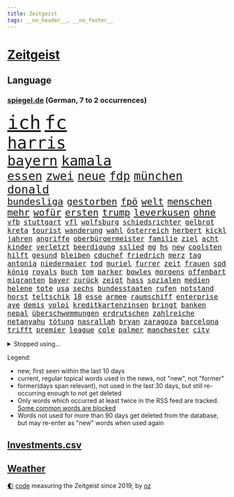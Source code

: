 ```yaml
---
title: Zeitgeist
tags: __no_header__, __no_footer__
---
```


# [Zeitgeist](https://oliz.io/zeitgeist/)

## Language

<h3><a href="https://www.spiegel.de" target="_blank">spiegel.de</a> (German, 7 to 2 occurrences)</h3>
<p style="font-family:monospace">
<span style="font-size:32pt"><a href="news_links.html#ich" class="current">ich</a></span>
<span style="font-size:32pt"><a href="news_links.html#fc" class="current">fc</a></span>
<br>
<span style="font-size:28pt"><a href="news_links.html#harris" class="current">harris</a></span>
<br>
<span style="font-size:24pt"><a href="news_links.html#bayern" class="current">bayern</a></span>
<span style="font-size:24pt"><a href="news_links.html#kamala" class="current">kamala</a></span>
<br>
<span style="font-size:20pt"><a href="news_links.html#essen" class="current">essen</a></span>
<span style="font-size:20pt"><a href="news_links.html#zwei" class="current">zwei</a></span>
<span style="font-size:20pt"><a href="news_links.html#neue" class="current">neue</a></span>
<span style="font-size:20pt"><a href="news_links.html#fdp" class="current">fdp</a></span>
<span style="font-size:20pt"><a href="news_links.html#münchen" class="current">münchen</a></span>
<span style="font-size:20pt"><a href="news_links.html#donald" class="current">donald</a></span>
<br>
<span style="font-size:16pt"><a href="news_links.html#bundesliga" class="current">bundesliga</a></span>
<span style="font-size:16pt"><a href="news_links.html#gestorben" class="current">gestorben</a></span>
<span style="font-size:16pt"><a href="news_links.html#fpö" class="current">fpö</a></span>
<span style="font-size:16pt"><a href="news_links.html#welt" class="current">welt</a></span>
<span style="font-size:16pt"><a href="news_links.html#menschen" class="current">menschen</a></span>
<span style="font-size:16pt"><a href="news_links.html#mehr" class="current">mehr</a></span>
<span style="font-size:16pt"><a href="news_links.html#wofür" class="current">wofür</a></span>
<span style="font-size:16pt"><a href="news_links.html#ersten" class="current">ersten</a></span>
<span style="font-size:16pt"><a href="news_links.html#trump" class="current">trump</a></span>
<span style="font-size:16pt"><a href="news_links.html#leverkusen" class="current">leverkusen</a></span>
<span style="font-size:16pt"><a href="news_links.html#ohne" class="current">ohne</a></span>
<br>
<span style="font-size:12pt"><a href="news_links.html#vfb" class="current">vfb</a></span>
<span style="font-size:12pt"><a href="news_links.html#stuttgart" class="current">stuttgart</a></span>
<span style="font-size:12pt"><a href="news_links.html#vfl" class="current">vfl</a></span>
<span style="font-size:12pt"><a href="news_links.html#wolfsburg" class="current">wolfsburg</a></span>
<span style="font-size:12pt"><a href="news_links.html#schiedsrichter" class="current">schiedsrichter</a></span>
<span style="font-size:12pt"><a href="news_links.html#gelbrot" class="new">gelbrot</a></span>
<span style="font-size:12pt"><a href="news_links.html#kreta" class="current">kreta</a></span>
<span style="font-size:12pt"><a href="news_links.html#tourist" class="current">tourist</a></span>
<span style="font-size:12pt"><a href="news_links.html#wanderung" class="current">wanderung</a></span>
<span style="font-size:12pt"><a href="news_links.html#wahl" class="current">wahl</a></span>
<span style="font-size:12pt"><a href="news_links.html#österreich" class="current">österreich</a></span>
<span style="font-size:12pt"><a href="news_links.html#herbert" class="current">herbert</a></span>
<span style="font-size:12pt"><a href="news_links.html#kickl" class="current">kickl</a></span>
<span style="font-size:12pt"><a href="news_links.html#jahren" class="current">jahren</a></span>
<span style="font-size:12pt"><a href="news_links.html#angriffe" class="current">angriffe</a></span>
<span style="font-size:12pt"><a href="news_links.html#oberbürgermeister" class="current">oberbürgermeister</a></span>
<span style="font-size:12pt"><a href="news_links.html#familie" class="current">familie</a></span>
<span style="font-size:12pt"><a href="news_links.html#ziel" class="current">ziel</a></span>
<span style="font-size:12pt"><a href="news_links.html#acht" class="current">acht</a></span>
<span style="font-size:12pt"><a href="news_links.html#kinder" class="current">kinder</a></span>
<span style="font-size:12pt"><a href="news_links.html#verletzt" class="current">verletzt</a></span>
<span style="font-size:12pt"><a href="news_links.html#beerdigung" class="current">beerdigung</a></span>
<span style="font-size:12pt"><a href="news_links.html#sslied" class="new">sslied</a></span>
<span style="font-size:12pt"><a href="news_links.html#mg" class="new">mg</a></span>
<span style="font-size:12pt"><a href="news_links.html#hs" class="new">hs</a></span>
<span style="font-size:12pt"><a href="news_links.html#new" class="current">new</a></span>
<span style="font-size:12pt"><a href="news_links.html#coolsten" class="current">coolsten</a></span>
<span style="font-size:12pt"><a href="news_links.html#hilft" class="current">hilft</a></span>
<span style="font-size:12pt"><a href="news_links.html#gesund" class="current">gesund</a></span>
<span style="font-size:12pt"><a href="news_links.html#bleiben" class="current">bleiben</a></span>
<span style="font-size:12pt"><a href="news_links.html#cduchef" class="current">cduchef</a></span>
<span style="font-size:12pt"><a href="news_links.html#friedrich" class="current">friedrich</a></span>
<span style="font-size:12pt"><a href="news_links.html#merz" class="current">merz</a></span>
<span style="font-size:12pt"><a href="news_links.html#tag" class="current">tag</a></span>
<span style="font-size:12pt"><a href="news_links.html#antonia" class="new">antonia</a></span>
<span style="font-size:12pt"><a href="news_links.html#niedermaier" class="new">niedermaier</a></span>
<span style="font-size:12pt"><a href="news_links.html#tod" class="current">tod</a></span>
<span style="font-size:12pt"><a href="news_links.html#muriel" class="new">muriel</a></span>
<span style="font-size:12pt"><a href="news_links.html#furrer" class="new">furrer</a></span>
<span style="font-size:12pt"><a href="news_links.html#zeit" class="current">zeit</a></span>
<span style="font-size:12pt"><a href="news_links.html#frauen" class="current">frauen</a></span>
<span style="font-size:12pt"><a href="news_links.html#spd" class="current">spd</a></span>
<span style="font-size:12pt"><a href="news_links.html#könig" class="current">könig</a></span>
<span style="font-size:12pt"><a href="news_links.html#royals" class="current">royals</a></span>
<span style="font-size:12pt"><a href="news_links.html#buch" class="current">buch</a></span>
<span style="font-size:12pt"><a href="news_links.html#tom" class="current">tom</a></span>
<span style="font-size:12pt"><a href="news_links.html#parker" class="new">parker</a></span>
<span style="font-size:12pt"><a href="news_links.html#bowles" class="new">bowles</a></span>
<span style="font-size:12pt"><a href="news_links.html#morgens" class="current">morgens</a></span>
<span style="font-size:12pt"><a href="news_links.html#offenbart" class="current">offenbart</a></span>
<span style="font-size:12pt"><a href="news_links.html#migranten" class="current">migranten</a></span>
<span style="font-size:12pt"><a href="news_links.html#bayer" class="current">bayer</a></span>
<span style="font-size:12pt"><a href="news_links.html#zurück" class="current">zurück</a></span>
<span style="font-size:12pt"><a href="news_links.html#zeigt" class="current">zeigt</a></span>
<span style="font-size:12pt"><a href="news_links.html#hass" class="current">hass</a></span>
<span style="font-size:12pt"><a href="news_links.html#sozialen" class="current">sozialen</a></span>
<span style="font-size:12pt"><a href="news_links.html#medien" class="current">medien</a></span>
<span style="font-size:12pt"><a href="news_links.html#helene" class="new">helene</a></span>
<span style="font-size:12pt"><a href="news_links.html#tote" class="current">tote</a></span>
<span style="font-size:12pt"><a href="news_links.html#usa" class="current">usa</a></span>
<span style="font-size:12pt"><a href="news_links.html#sechs" class="current">sechs</a></span>
<span style="font-size:12pt"><a href="news_links.html#bundesstaaten" class="current">bundesstaaten</a></span>
<span style="font-size:12pt"><a href="news_links.html#rufen" class="current">rufen</a></span>
<span style="font-size:12pt"><a href="news_links.html#notstand" class="current">notstand</a></span>
<span style="font-size:12pt"><a href="news_links.html#horst" class="current">horst</a></span>
<span style="font-size:12pt"><a href="news_links.html#teltschik" class="new">teltschik</a></span>
<span style="font-size:12pt"><a href="news_links.html#18" class="current">18</a></span>
<span style="font-size:12pt"><a href="news_links.html#esse" class="new">esse</a></span>
<span style="font-size:12pt"><a href="news_links.html#armee" class="current">armee</a></span>
<span style="font-size:12pt"><a href="news_links.html#raumschiff" class="current">raumschiff</a></span>
<span style="font-size:12pt"><a href="news_links.html#enterprise" class="new">enterprise</a></span>
<span style="font-size:12pt"><a href="news_links.html#aye" class="new">aye</a></span>
<span style="font-size:12pt"><a href="news_links.html#demis" class="new">demis</a></span>
<span style="font-size:12pt"><a href="news_links.html#volpi" class="new">volpi</a></span>
<span style="font-size:12pt"><a href="news_links.html#kreditkartenzinsen" class="new">kreditkartenzinsen</a></span>
<span style="font-size:12pt"><a href="news_links.html#bringt" class="current">bringt</a></span>
<span style="font-size:12pt"><a href="news_links.html#banken" class="current">banken</a></span>
<span style="font-size:12pt"><a href="news_links.html#nepal" class="current">nepal</a></span>
<span style="font-size:12pt"><a href="news_links.html#überschwemmungen" class="current">überschwemmungen</a></span>
<span style="font-size:12pt"><a href="news_links.html#erdrutschen" class="current">erdrutschen</a></span>
<span style="font-size:12pt"><a href="news_links.html#zahlreiche" class="current">zahlreiche</a></span>
<span style="font-size:12pt"><a href="news_links.html#netanyahu" class="current">netanyahu</a></span>
<span style="font-size:12pt"><a href="news_links.html#tötung" class="current">tötung</a></span>
<span style="font-size:12pt"><a href="news_links.html#nasrallah" class="new">nasrallah</a></span>
<span style="font-size:12pt"><a href="news_links.html#bryan" class="new">bryan</a></span>
<span style="font-size:12pt"><a href="news_links.html#zaragoza" class="new">zaragoza</a></span>
<span style="font-size:12pt"><a href="news_links.html#barcelona" class="current">barcelona</a></span>
<span style="font-size:12pt"><a href="news_links.html#trifft" class="current">trifft</a></span>
<span style="font-size:12pt"><a href="news_links.html#premier" class="current">premier</a></span>
<span style="font-size:12pt"><a href="news_links.html#league" class="current">league</a></span>
<span style="font-size:12pt"><a href="news_links.html#cole" class="new">cole</a></span>
<span style="font-size:12pt"><a href="news_links.html#palmer" class="new">palmer</a></span>
<span style="font-size:12pt"><a href="news_links.html#manchester" class="current">manchester</a></span>
<span style="font-size:12pt"><a href="news_links.html#city" class="current">city</a></span>
</p>
<details>
<summary>Stopped using...</summary>
<p class="former" style="font-size:12pt">
bemüht(1439) flüchtlinge(1439) investoren(1438) tobt(1438) aufgefordert(1437) erscheinen(1437) geschäfte(1437) krankenhäuser(1437) verhängt(1437) zahlreichen(1437) coronakrise(1436) dinge(1436) erdoğan(1436) mordes(1436) schlechten(1436) planeten(1435) studierenden(1435) bildung(1434) energien(1434) entscheidungen(1434) funktionieren(1434) himmel(1434) liste(1434) untersuchungen(1434) versteigert(1434) gemeldet(1433) unabhängige(1433) abgang(1432) carsten(1432) genannt(1432) saß(1432) strengere(1432) widerspricht(1432) überlebte(1432) arbeitgeber(1431) beispielen(1431) bloß(1431) entdecken(1431) kolumnist(1431) kraftvoll(1431) prüfung(1431) schildert(1431) übersicht(1431) beamte(1430) journalisten(1430) stoßen(1430) studium(1430) verpflichtet(1430) beschwerden(1429) theater(1429) verschärfen(1429) vorschlag(1429) 2017(1428) 33(1428) geschickt(1428) mahnt(1428) uspräsidenten(1428) bsc(1427) geburt(1427) geworfen(1427) halben(1427) hertha(1427) künftigen(1427) trennung(1427) ausbau(1426) dürften(1426) system(1426) jury(1425) tausenden(1425) teilnehmen(1425) west(1425) augsburg(1424) rand(1424) unterschiedlich(1424) mieter(1423) schwierigkeiten(1423) torhüter(1423) trennen(1423) begann(1422) entscheidenden(1422) manuel(1422) untersuchen(1422) abgehört(1421) drohungen(1420) ermittlern(1420) leitet(1420) ehe(1419) sinn(1419) geprägt(1418) mehrerer(1417) schottland(1417) anzeichen(1416) kevin(1416) kommende(1416) gewinn(1415) kontakte(1415) produkte(1415) schriftsteller(1415) visier(1415) deals(1414) warm(1412) außerhalb(1411) bezahlen(1411) spenden(1410) mecklenburgvorpommern(1407) whatsapp(1407) handel(1406) händler(1405) not(1405) schneider(1405) vorgelegt(1405) hilfen(1402) verkehr(1400) gewarnt(1397) koalitionspartner(1391) smartphones(1389) identität(1386) ära(1385) berichtete(1341) niederländer(1330) lehrerin(1307) josef(1293) airline(1245) müll(1185) moderner(1108) verletzten(1106) investiert(1102) irritiert(1093) entlasten(1087) magazin(1055) lieferungen(1048) betrüger(1044) fußballs(1029) airlines(1027) dutzenden(1018) finnland(1006) texte(1006) natürlich(1001) erschwert(993) kanzlers(988) gefechte(983) desto(974) heißen(949) emotionalen(946) verwaltung(937) transparenz(936) versagen(936) lücken(921) kriegsbeginn(905) besetzten(899) fox(888) ehrt(854) verzweiflung(842) japanische(834) kühnert(833) verhaftung(830) newsletter(814) 16jähriger(806) trans(801) extra(792) folgten(790) freispruch(780) toilette(778) subventionen(775) antony(774) drohnenangriff(772) ganzes(761) begrenzen(756) frühjahr(756) raten(756) 63(753) überreste(740) emissionen(723) vaters(721) versehen(706) knappe(704) männliche(704) staatsanwalt(703) großeinsatz(700) auszeichnung(699) verurteilten(690) fängt(681) parallel(679) verehrt(678) billigt(674) kampfjets(666) finanzaufsicht(665) gleise(664) testet(662) steigern(650) colorado(645) trauern(642) gestalten(640) berufseinstieg(637) opfers(637) madonna(635) tourismus(629) pokal(620) viertagewoche(619) boom(618) ansicht(617) leistungen(610) vermögen(601) miete(599) openai(597) jene(596) getragen(595) baden(591) bürokratie(591) neunzigerjahren(591) bremst(589) ausgerufen(588) eskalierte(587) dennis(583) jäger(582) verschleppt(582) zuckerberg(573) loswerden(570) alonso(567) unterbrechung(567) ausschluss(566) zogen(556) statistischen(551) rio(550) tragischen(549) protestaktion(545) dringen(537) parlamentswahlen(536) sommerspielen(535) umsetzen(534) arbeitskräfte(531) unterschiede(530) konkurrent(529) spiegeltalk(528) 800(522) dringt(522) kleinflugzeug(515) gewalttaten(514) härtere(511) schottischen(511) hoeneß(510) luxus(503) ost(503) horror(502) straßenverkehr(495) arabischen(493) seniorin(492) drogenhandel(485) fossile(479) vorgenommen(477) beckenbauer(467) objekte(467) henry(460) sizilien(459) indischer(454) zügen(450) quellen(444) basis(443) durchgreifen(442) lebend(442) 30jähriger(441) steve(439) heimem(435) dfbfrauen(427) diskriminierung(421) politikerinnen(420) heim(418) palästinensische(418) spdchef(418) perfide(417) brutaler(415) teuerste(414) froh(410) psyche(408) folter(406) albtraum(403) belohnt(403) tunnel(401) geprüft(398) abschieben(397) parlamentswahl(397) erschweren(395) ausscheiden(394) rasche(394) verschlechtert(393) debütant(392) ausnahmezustand(391) angefahren(388) dauerte(387) spanischer(386) xabi(386) tisch(384) kontrollverlust(377) sperrte(374) spdgeneralsekretär(364) block(363) rotes(358) aserbaidschan(356) bunt(356) harsche(354) noten(354) auftritte(353) dankbar(350) organisatoren(350) proben(350) eröffnung(348) eustaaten(348) strafgerichtshof(346) weinen(346) volle(345) teslachef(344) grenzregion(342) flüchtig(339) bahnsteig(336) ddr(334) gerechnet(332) nominierung(331) stimmte(331) tennisspieler(330) intern(329) lasst(328) wiedervereinigung(328) ratschläge(326) gazastreifens(325) hongkong(325) kundgebung(325) propalästinensische(325) hamasgeiseln(323) interne(319) schwaben(317) luxushotel(316) stadien(316) neonazis(314) bezahlkarte(311) recep(311) tayyip(311) beihilfe(310) herbe(310) belgischen(308) häftlinge(306) stille(305) eminem(304) anerkennen(303) 16jährigen(302) schwindet(302) wegfallen(302) friedlich(300) airports(297) fluggäste(296) signalisiert(296) ukrainehilfe(296) eigenem(294) kostenlos(294) zeitgemäß(294) copa(293) manch(293) tim(293) erlässt(291) getrunken(286) produzent(285) beteiligen(283) ostdeutschen(283) bedrängnis(282) verspätung(281) bernd(280) zerstritten(280) fach(277) chan(276) dr(276) exprofi(276) junis(276) verhelfen(276) vergleichsweise(273) raketenangriff(272) unruhen(271) 125(270) falls(270) vorfällen(269) flagge(266) riesigen(266) staatssekretär(265) fabrik(263) kragen(263) machtwechsel(262) ostdeutsche(261) 68(260) reparieren(259) interessieren(258) füllen(257) schimpft(257) verpflichten(250) abermals(249) normalerweise(248) spekulationen(248) carl(247) firmenchef(247) herber(247) besonderes(245) öffnete(245) hausbesitzer(243) zeitenwende(241) flugzeugs(239) halbinsel(239) katz(239) passagier(238) gesetzliche(237) hai(237) darsteller(234) klamotten(232) triebwerk(232) browser(230) gegenmaßnahmen(229) pünktlich(229) piloten(228) charlotte(227) begraben(225) haag(225) konkurrentin(225) rot(225) strategisch(225) wüste(225) insolvente(224) entscheidender(223) gratuliert(222) reihenweise(220) sophie(220) finanzielle(219) spottet(219) ausüben(218) hitlergruß(218) jonas(217) landrat(215) riefen(215) leichnam(214) wald(213) schwein(212) unfair(212) angehoben(211) politikum(211) extremismus(210) albion(209) boateng(209) jérôme(209) sportlichen(208) jordan(207) gefälschter(206) verzögern(206) lebenswerk(205) geschichten(204) grünenchef(204) inhalt(204) umgekehrt(204) gefeuert(200) befragt(199) starkoch(199) oberhausen(198) bluttat(197) spitzen(196) verlässlicher(195) 17jähriger(194) reklamiert(194) schätzt(194) fußgänger(193) kostüm(193) virus(193) auszeit(191) einfuhr(190) handlungen(190) aktivitäten(189) rheinmetall(189) abwesenheit(188) dortmunds(187) gewitter(187) agenten(186) held(186) mitmachen(186) sprang(186) versöhnung(186) harrison(185) bulgarien(184) tasche(184) hochstapler(183) ringe(182) sorgerecht(182) andrang(180) bundesamtes(180) lizenz(179) mail(179) fehlern(178) internen(178) kaputt(178) küken(178) landeskriminalamt(177) schnellste(177) vertritt(177) einschränkung(176) pole(176) gates(175) vorlage(175) wahren(175) 18jährigen(172) altersvorsorge(172) montenegro(172) verachtung(171) westdeutschland(171) gleisbett(170) strafzölle(170) aktie(169) gesunde(169) vielfach(169) betonen(168) techkonzerne(168) akademische(167) kasia(167) lenhardt(167) wirklichkeit(167) 2003(166) kinohit(166) jansen(164) menschenrechtler(164) vegane(164) applaus(163) gruß(163) kibbuz(163) lasse(163) präsidentschaftskandidaten(163) integration(162) kretschmann(162) rekorde(162) vorschriften(162) attraktiv(161) massenprotesten(161) paket(158) riskante(158) wehrmacht(158) abrücken(157) mysteriöses(157) sammelklage(157) trikots(157) fußballers(156) lebenslanger(156) rüstungskonzern(156) stephanie(155) thc(155) vorgezogenen(155) unzulässig(154) wolke(154) mosel(153) baron(152) bewusstsein(152) blue(152) steine(152) tierreich(152) affären(151) boykottieren(151) wohngebiet(151) techniken(149) türen(149) 1974(148) gesenkt(148) jenny(148) podcastserie(148) rotterdam(146) abnehmen(145) haushalten(145) kirchen(145) süditalien(145) tu(145) angelegte(144) figuren(144) abonnenten(142) wahlkampfauftritt(142) bereut(141) kreativen(140) wirtschaftspolitik(140) brighton(139) wittert(139) töchtern(138) 68jährige(137) atomenergiebehörde(137) aufbau(137) regelung(137) serienmörder(137) nachnamen(136) messerangreifer(135) angeschlossen(134) aufgebrochen(134) geparktes(134) prämien(134) sprecher(134) ungewollt(134) zinswende(134) evakuieren(133) betrachtet(132) islam(132) fürchtete(131) stephen(131) vorgeht(131) afdlandrat(130) capri(130) erlebten(130) sesselmann(130) straftat(130) fix(129) sportwissenschaftler(129) verdichten(129) amtsträger(128) angeschlagenen(128) dänische(128) rafael(128) weibchen(128) denkwürdigen(127) hathaway(127) jubelten(127) lachs(127) engagierte(126) georgiens(126) steigert(126) unbekannt(126) verbessert(126) 28jährige(125) neunjährigen(125) knackt(124) 26000(123) impfstoffe(123) mix(123) bluthund(122) landsleute(122) packt(122) prinzip(122) begeisterung(121) beliebtesten(121) kooperieren(121) enkel(119) entgegenzusetzen(119) europäisches(119) me(119) schlacht(119) spanier(119) vodafone(119) mitgliedschaft(118) polizeiangaben(118) vermeidbar(118) auszubildende(117) europameister(117) mitgefühl(117) birgt(116) ego(116) mieser(116) schärferes(115) anliegen(114) enkelin(114) geteilt(114) stadtwerke(114) ehesten(113) reus(113) 39jährige(112) match(111) nacheinander(111) notorisch(111) wahlomat(111) juan(110) krankenhausreif(110) moderatorin(110) schumachers(110) wahlkämpfer(110) parteitagsrede(109) ausbreiten(108) bewertung(108) geprügelt(108) gewaltigen(107) haie(107) befragen(106) blake(106) lively(106) tinder(106) inszenieren(105) plädoyer(105) weicht(105) cooper(104) fossilen(104) zitiert(104) schulze(103) svenja(103) trainierte(103) verspätungen(103) einschlafen(102) giftigen(102) ifoumfrage(102) stich(102) tierischer(102) geldes(101) liiert(101) shitstorm(101) trashtv(101) alassad(100) münchens(100) dozenten(99) kanton(99) vergeltungsangriff(98) transfers(97) verwaltungsgericht(97) weltberühmt(97) weltbild(97) klimaneutral(96) sinwar(96) zugezogen(96) double(95) illusionen(95) gerichtsurteil(93) hinein(93) sicherheitsberater(93) dwd(92) kabeltv(92) kryptowährungen(92) unzufrieden(92) verbrauchern(92) autogramm(91) fett(91) fitness(91) heimgesucht(91) nervös(91) pcs(91) psychotherapie(91) rekordsumme(91) verhängnisvollen(91) belastend(90) doppelspitze(90) eingeschüchtert(90) existieren(90) haftantritt(90) heiterkeit(90) lauterbachs(90) lockert(90) millionenfach(90) politikers(90) bekanntwerden(89) faktor(89) hagelkörner(89) klassenkampf(89) núñez(89) oberbürgermeisters(89) alejandro(88) ask(88) blauen(88) getrennte(88) hut(88) lauern(88) linzer(88) marktplatz(88) nebulös(88) traurige(88) täuschung(88) verspielte(88) exfreundin(87) lautsprecher(87) mangelnder(87) mitentscheiden(87) mitschuld(87) spielberechtigung(87) kravitz(86) lügt(86) verheerender(86) wdr(86) exgeneral(85) hospitalschauspieler(85) verarbeiten(85) wactor(85) aufgeht(84) freiheitsstrafen(84) lobes(84) streifen(84) umsatz(84) verpflichtend(84) 28jähriger(83) 60jährige(83) datingapp(83) grenzwerte(83) mitmachaktionen(83) nostalgie(83) struktur(83) unterschrieb(83) zuerst(83) häusliche(82) rossmann(82) zuge(82) fehlanzeige(81) kremlnahe(81) obamas(81) stellenausschreibung(81) aufrufbar(80) bester(80) narendra(80) zaun(80) gesteuert(79) kräftige(79) revidierte(79) sanktionieren(79) tabuthema(79) tsv(79) waffenrecht(79) amazonserie(78) auferlegten(78) eingerichtet(78) herein(78) kletterte(78) abgelöst(77) autolobby(77) dingen(77) schätzung(77) unsicher(77) abholen(76) ausländerfeindliche(76) bitcoin(76) foodwatch(76) gesunkener(76) huscht(76) kalt(76) rivale(76) steckte(76) jemandem(75) tops(75) grob(74) mittendrin(74) nahostreise(74) saubere(74) schillerndsten(74) sprangen(74) 33jähriger(73) drinks(73) einziges(73) entkam(73) entwicklungsministerin(73) gekürzt(73) hogan(73) hulk(73) raue(73) weiterspielen(73) canyon(72) hilferufe(72) kennengelernt(72) mick(72) nuri(72) spitzengespräch(72) stach(72) steuerte(72) wärmewende(72) überprüfung(72) şahin(72) abzusichern(71) auszutricksen(71) flops(71) strategiewechsel(71) umstrittenem(71) verstörend(71) boba(70) fabian(70) hürzeler(70) ian(70) jagte(70) preisschild(70) quadrat(70) santiago(70) steuerberater(70) unmögliche(70) halter(69) oh(69) vorrunde(69) westdeutsche(69) gesprächsstoff(68) small(68) arbeitstage(67) ex(67) fahrendem(67) fauci(67) kalender(67) kinderbuch(67) messenger(67) rücknahme(67) versteigerung(67) weiche(67) abwegiger(66) ausdrücklich(66) billion(66) formel1team(66) handynetz(66) lebe(66) paarung(66) scheinbar(66) steakhauserbin(66) antiterroreinsatz(65) ausreisepflichtigen(65) dieselbe(65) drehten(65) elblandrevolte(65) friseur(65) geschwiegen(65) kroatischen(65) reanimation(65) wütende(65) armutsgefährdung(64) bootsausflug(64) ertrunken(64) fahrerwertung(64) gefehlt(64) glaube(64) kirmes(64) lehrerzimmer(64) offenem(64) unermüdlich(64) 3500(63) erwarte(63) feiergesellschaft(63) kernkraftwerk(63) pilger(63) qualifying(63) autodach(62) bondgirl(62) csd(62) icezüge(62) kompetenzen(62) sir(62) wahrscheinlicher(62) zurückgebracht(62) angststörungen(61) dfbpräsident(61) erwiesen(61) geflohener(61) genügen(61) lindern(61) luxusjacht(61) neuendorf(61) outete(61) regelt(61) reiseziele(61) gewaltvorwürfe(60) griechischer(60) halt(60) lebensversicherung(60) milliardären(60) sonneberg(60) berkshire(59) biles(59) buffett(59) gezerrt(59) indiens(59) investmentfirma(59) löschte(59) paradox(59) schalten(59) simone(59) sturzflut(59) warren(59) armutsgefährdet(58) drogendelikte(58) weltpremiere(58) angekündigte(57) berufsgruppe(57) lacht(57) länderspiele(57) modus(57) rücktritte(57) swipen(57) abwegen(56) bargeldloses(56) bundesarbeitsgericht(56) entgehen(56) filiale(56) hunderter(56) jamaika(56) neudelhi(56) ostfriesland(56) privatleben(56) entpuppen(55) schwefeldioxid(55) zerstörten(55) comingout(54) gelähmt(54) kandidieren(54) parteitags(54) ökostrom(54) freiwilligen(53) glen(53) massenpanik(53) powell(53) rebellion(53) ilmenau(52) kalkül(52) passgenaue(52) phantom(52) schmecken(52) wohle(52) abschiebepläne(51) ausgewogene(51) kohlekraftwerk(51) milliardärs(51) reeves(51) spielberg(51) zuversicht(51) glücklicher(50) schwierigen(50) verfolgten(50) bswchefin(49) derart(49) erzeugen(49) kolumbianischen(49) passant(49) südamerikameisterschaft(49) wrestler(49) absurden(48) beinhalten(48) erntete(48) getränke(48) gewalttätig(48) schiene(48) turm(48) uruguayische(48) übersehen(48) brannten(47) diekmann(47) muhammad(47) notfalls(47) romance(47) ölbranche(47) 109(46) abwärtsspirale(46) biograf(46) hochsprung(46) schädigen(46) sorgfältig(46) sorte(46) 36jährige(45) konservativ(45) pascal(45) scharfschützen(45) stiller(45) ostbeauftragte(44) ostbeauftragter(44) umarmungen(44) ausgestellt(43) gass(43) teilweisen(43) winken(43) abgebogen(42) klaffen(42) minen(42) eindringen(41) gefängnisse(41) interessanter(41) austausch(40) bayernprofi(40) imageproblem(40) moderiert(40) morde(40) privatjets(40) regierungsbeteiligungen(40) schmutzig(40) vizekandidat(40) zukommt(40) angesteckt(39) ber(39) bond(39) doug(39) längeren(39) redete(39) zweck(39) eben(38) hauptstadtflughafen(38) längen(38) neidisch(38) ordnen(38) aussichtsturm(37) benutzen(37) keanu(37) klimafreundlich(37) milwaukee(37) rekordzeit(37) siedlungspolitik(37) charmanter(36) gentleman(36) nächstes(36) pitzke(36) siena(36) teamkollege(36) umweltorganisationen(36) verbraucherstimmung(36) zentrums(36) zuschuss(36) ansbach(35) assad(35) baschar(35) erwärmung(35) lehrt(35) losging(35) digitales(34) eindringliche(34) ernte(34) hüller(34) prix(34) täte(34) zwist(34) befeuern(33) bescheinigt(33) kühlschrank(33) orks(33) renommiertesten(33) 60jähriger(32) gigantisches(32) hey(32) personalwechsel(32) sportwelt(32) tenniswelt(32) verdoppeln(32) 1943(31) blauzungenkrankheit(31) debütalbum(31) geschwindigkeit(31) leistet(31) lüften(31) rennfahrer(31) rinder(31) rückschläge(31) valentina(31) vermeidet(31) vermeintlicher(31) 69(30) dschungel(30) läden(30) menschlicher(30) triathlet(30) verstimmungen(30) bizarrer(29) irgendetwas(29) schutzstatus(29) siedler(29) ausbildungsplätze(28) gelegentlich(28) konzernchef(28) modekette(28) roadtrip(28) uswirtschaft(28) verbrennungsmotor(28) 800000(27) ampelkrise(27) durcheinander(27) lobeshymnen(27) verfängt(27) ehrlich(26) henrik(26) michelle(26) olympiasilber(26) politologin(26) rebell(26) schwede(26) spdaußenpolitiker(26) umfragewerte(26) vorschlägen(26) zeitreise(26) fuad(25) gelungenen(25) gendersternchen(25) härtesten(25) segelschiff(25) shukr(25) urteilt(25) weint(25) barsinghausen(24) einsatzwagen(24) erfunden(24) hamaschef(24) unterhaltsam(24) verabredet(24) verschwörung(24) zurückdrehen(24) halberstadt(23) pfleger(23) regimekritiker(23) ceo(22) fechten(22) lópez(22) mitbewohner(22) strömung(22) würdigte(22) eusanktionen(21) furchner(21) ifoinstituts(21) irmgard(21) konzentrationslager(21) kzsekretärin(21) nelles(21) oppositionspartei(21) stutthof(21) augenzeuge(20) belästigungen(20) felssturz(20) gecancelt(20) göteborg(20) kopfschmerzen(20) körpers(20) lohnsteigerungen(20) stabhochsprung(20) abrissarbeiten(19) aufgegeben(19) boeingmaschine(19) flugs(19) innenstädten(19) leonie(19) meldungen(19) terrors(19) unübersichtlich(19) einreichen(18) emhoff(18) evakuierte(18) gleichermaßen(18) hadern(18) löscharbeiten(18) sturmböe(18) verfassungsbeschwerde(18) vorgedrungen(18) würzburg(18) yahya(18) youtubekanal(18) betrunkene(17) charmante(17) kokainaffäre(17) sahen(17) unsicherheiten(17) danny(16) harris'(16) olympiagold(16) parteiführung(16) reallöhne(16) schuster(16) vizepräsidentschaftskandidaten(16) auswandern(15) diesjährige(15) flieht(15) geflohenen(15) liege(15) süchtig(15) waschen(15) absprung(14) kuh(14) stichelt(14) cora(13) ernüchtert(13) gelangt(13) gittern(13) ikea(13) lautstark(13) mandanten(13) bewusstlos(12) düfte(12) pointen(12) tobte(12) ajax(11) dürr(11) fdpfraktionschef(11) geschlechterdebatte(11) ukraineoffensive(11)
</p>
</details>
<p>Legend:
<ul>
<li><span class="new">new</span>, first seen within the last 10 days</li>
<li><span class="current">current</span>, regular topical words used in the news, not "new", not "former"</li>
<li><span class="former">former(days span relevant)</span>, not used in the last 30 days, but still re-occurring enough to not get deleted</li>
<li>Only words which occurred at least twice in the RSS feed are tracked. <a href="language/filters.py">Some common words are blocked</a></li>
<li>Words not used for more than 90 days get deleted from the database, but may re-enter as "new" words when used again</li>
</ul>
</p>

## [Investments](investments.html)[.csv](investments.csv)

## [Weather](weather.html)

<footer>
<a href="javascript:toggleTheme()" class="nav">🌓</a>
<a href="https://github.com/ooz/zeitgeist">code</a> measuring the Zeitgeist since 2019, by <a href="https://oliz.io">oz</a>
</footer>
